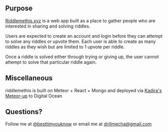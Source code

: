 ## Purpose
[Riddlemethis.xyz](http://www.riddlemethis.xyz) is a web app built as a place to gather people who are interested in sharing and solving riddles.

Users are expected to create an account and login before they can attempt to solve any riddles or upvote them. Each user is able to create as many riddles as they wish but are limited to 1 upvote per riddle.

Once a riddle is solved either through trying or giving up, the user cannot attempt to solve that particular riddle again.

## Miscellaneous
riddlemethis is built on Meteor + React + Mongo and deployed via [Kadira's Meteor-up](https://github.com/kadirahq/meteor-up) to Digital Ocean

## Questions?
Follow me at [@besttimyouknow](https://twitter.com/besttimyouknow) or email me at drillmecha@gmail.com